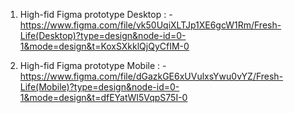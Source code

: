 1. High-fid Figma prototype Desktop : - https://www.figma.com/file/vk50UqiXLTJp1XE6gcW1Rm/Fresh-Life(Desktop)?type=design&node-id=0-1&mode=design&t=KoxSXkklQjQyCfIM-0

2. High-fid Figma prototype Mobile : - https://www.figma.com/file/dGazkGE6xUVulxsYwu0vYZ/Fresh-Life(Mobile)?type=design&node-id=0-1&mode=design&t=dfEYatWI5VqpS75I-0
